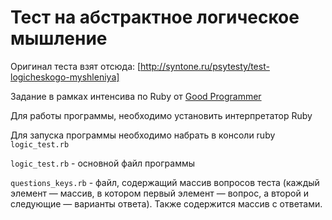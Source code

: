 Тест на абстрактное логическое мышление 
=======================================
Оригинал теста взят отсюда: [http://syntone.ru/psytesty/test-logicheskogo-myshleniya]

Задание в рамках интенсива по Ruby от [Good Programmer](https://goodprogrammer.ru)

Для работы программы, необходимо установить интерпрeтатор Ruby

Для запуска программы необходимо набрать в консоли ruby `logic_test.rb`

`logic_test.rb` - основной файл программы

`questions_keys.rb` - файл, содержащий массив вопросов теста 
(каждый элемент — массив, в котором первый элемент — вопрос, а второй и следующие — варианты ответа).
Также содержится массив с ответами.
